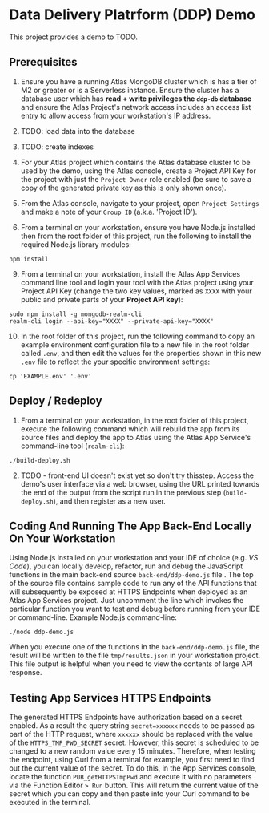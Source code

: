 # Data Delivery Platrform (DDP) Demo

This project provides a demo to TODO. 


## Prerequisites

 1. Ensure you have a running Atlas MongoDB cluster which is has a tier of M2 or greater or is a Serverless instance. Ensure the cluster has a database user which has __read + write privileges the `ddp-db` database__ and ensure the Atlas Project's network access includes an access list entry to allow access from your workstation's IP address.

 2. TODO: load data into the database

 3. TODO: create indexes

 4. For your Atlas project which contains the Atlas database cluster to be used by the demo, using the Atlas console, create a Project API Key for the project with just the `Project Owner` role enabled (be sure to save a copy of the generated private key as this is only shown once). 

 5. From the Atlas console, navigate to your project, open `Project Settings` and make a note of your `Group ID` (a.k.a. 'Project ID').

 8. From a terminal on your workstation, ensure you have Node.js installed then from the root folder of this project, run the following to install the required Node.js library modules:

  ```console
  npm install
  ```

 9. From a terminal on your workstation, install the Atlas App Services command line tool and login your tool with the Atlas project using your Project API Key (change the two key values, marked as `XXXX` with your public and private parts of your __Project API key__):

```console
sudo npm install -g mongodb-realm-cli
realm-cli login --api-key="XXXX" --private-api-key="XXXX"
```

10. In the root folder of this project, run the following command to copy an example environment configuration file to a new file in the root folder called `.env`, and then edit the values for the properties shown in this new `.env` file to reflect the your specific environment settings:

```console
cp 'EXAMPLE.env' '.env'
```


## Deploy / Redeploy

 1. From a terminal on your workstation, in the root folder of this project, execute the following command which will rebuild the app from its source files and deploy the app to Atlas using the Atlas App Service's command-line tool (`realm-cli`):

```console
./build-deploy.sh
```


 2. TODO - front-end UI doesn't exist yet so don't try thisstep. Access the demo's user interface via a web browser, using the URL printed towards the end of the output from the script run in the previous step (`build-deploy.sh`), and then register as a new user.



## Coding And Running The App Back-End Locally On Your Workstation

Using Node.js installed on your workstation and your IDE of choice (e.g. _VS Code_), you can locally develop, refactor, run and debug the JavaScript functions in the main back-end source `back-end/ddp-demo.js` file . The top of the source file contains sample code to run any of the API functions that will subsequently be exposed at HTTPS Endpoints when deployed as an Atlas App Services project. Just uncomment the line which invokes the particular function you want to test and debug before running from your IDE or command-line. Example Node.js command-line:

```console
./node ddp-demo.js
```

When you execute one of the functions in the `back-end/ddp-demo.js` file, the result will be written to the file `tmp/results.json` in your workstation project. This file output is helpful when you need to view the contents of large API response.


## Testing App Services HTTPS Endpoints

The generated HTTPS Endpoints have authorization based on a secret enabled. As a result the query string `secret=xxxxxx` needs to be passed as part of the HTTP request, where `xxxxxx` should be replaced with the value of the `HTTPS_TMP_PWD_SECRET` secret. However, this secret is scheduled to be changed to a new random value every 15 minutes. Therefore, when testing the endpoint, using Curl from a terminal for example, you first need to find out the current value of the secret. To do this, in the App Services console, locate the function `PUB_getHTTPSTmpPwd` and execute it with no parameters via the Function Editor `> Run` button. This will return the current value of the secret which you can copy and then paste into your Curl command to be executed in the terminal.
